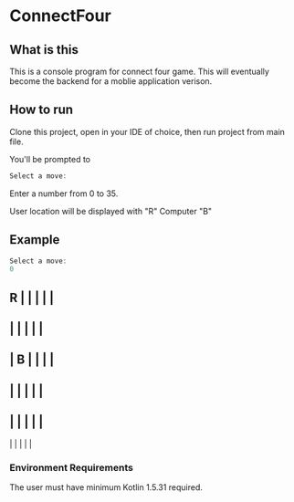 # ConnectFour
## What is this 
This is a console program for connect four game. This will eventually become the backend for a moblie application verison. 

## How to run 
Clone this project, open in your IDE of choice, then run project from main file.

You'll be prompted to 
```Kotlin
Select a move:
```

Enter a number from 0 to 35.

User location will be displayed with "R"
Computer "B"

## Example 
```Kotlin
Select a move:
0
```
 R |   |   |   |   |   
------------------------
   |   |   |   |   |   
------------------------
   | B |   |   |   |   
------------------------
   |   |   |   |   |   
------------------------
   |   |   |   |   |   
------------------------
   |   |   |   |   |   

### Environment Requirements
The user must have minimum Kotlin 1.5.31 required.

